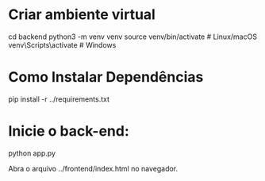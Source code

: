 # Criar ambiente virtual

cd backend
python3 -m venv venv
source venv/bin/activate # Linux/macOS
venv\Scripts\activate # Windows

# Como Instalar Dependências

pip install -r ../requirements.txt

# Inicie o back-end:

python app.py

Abra o arquivo ../frontend/index.html no navegador.
